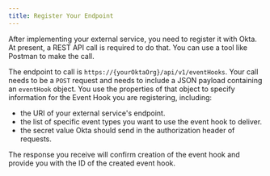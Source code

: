 ```yaml
---
title: Register Your Endpoint
---
```


After implementing your external service, you need to register it with Okta. At present, a REST API call is required to do that. You can use a tool like Postman to make the call.

The endpoint to call is `https://{yourOktaOrg}/api/v1/eventHooks`. Your call needs to be a `POST` request and needs to include a JSON payload containing an `eventHook` object. You use the properties of that object to specify information for the Event Hook you are registering, including:

 - the URI of your external service's endpoint.
 - the list of specific event types you want to use the event hook to deliver.
 - the secret value Okta should send in the authorization header of requests.

The response you receive will confirm creation of the event hook and provide you with the ID of the created event hook.


<NextSectionLink/>

